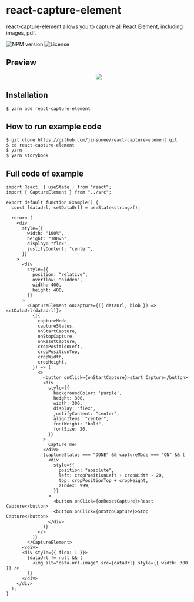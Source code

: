 # react-capture-element

react-capture-element allows you to capture all React Element, including images, pdf.

![NPM version](https://img.shields.io/npm/v/react-capture-element)
![License](http://img.shields.io/npm/l/react-capture-element.svg?style=flat-square)

## Preview

<p align="center">
  <img src="https://user-images.githubusercontent.com/31176502/198377589-aaa2ad58-9106-4968-9166-8924af0dd92b.gif" />
</p>

## Installation

```
$ yarn add react-capture-element
```

## How to run example code

```
$ git clone https://github.com/jinsunee/react-capture-element.git
$ cd react-capture-element
$ yarn
$ yarn storybook
```

## Full code of example

```
import React, { useState } from "react";
import { CaptureElement } from "../src";

export default function Example() {
  const [dataUrl, setDataUrl] = useState<string>();

  return (
    <div
      style={{
        width: "100%",
        height: "100vh",
        display: "flex",
        justifyContent: "center",
      }}
    >
      <div
        style={{
          position: "relative",
          overflow: "hidden",
          width: 400,
          height: 400,
        }}
      >
        <CaptureElement onCapture={({ dataUrl, blob }) => setDataUrl(dataUrl)}>
          {({
            captureMode,
            captureStatus,
            onStartCapture,
            onStopCapture,
            onResetCapture,
            cropPositionLeft,
            cropPositionTop,
            cropWidth,
            cropHeight,
          }) => (
            <>
              <button onClick={onStartCapture}>start Capture</button>
              <div
                style={{
                  backgroundColor: 'purple',
                  height: 300,
                  width: 300,
                  display: "flex",
                  justifyContent: "center",
                  alignItems: "center",
                  fontWeight: "bold",
                  fontSize: 20,
                }}
              >
                Capture me!
              </div>
              {captureStatus === "DONE" && captureMode === "ON" && (
                <div
                  style={{
                    position: "absolute",
                    left: cropPositionLeft + cropWidth - 20,
                    top: cropPositionTop + cropHeight,
                    zIndex: 999,
                  }}
                >
                  <button onClick={onResetCapture}>Reset Capture</button>
                  <button onClick={onStopCapture}>Stop Capture</button>
                </div>
              )}
            </>
          )}
        </CaptureElement>
      </div>
      <div style={{ flex: 1 }}>
        {dataUrl != null && (
          <img alt="data-url-image" src={dataUrl} style={{ width: 300 }} />
        )}
      </div>
    </div>
  );
}

```
